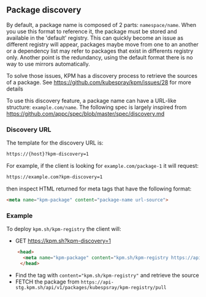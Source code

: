 ## Package discovery

By default, a package name is composed of 2 parts: `namespace/name`.
When you use this format to reference it, the package must be stored and available in the 'default' registry.
This can quickly become an issue as different registry will appear, packages maybe move from one to an another or a dependency list may refer to packages that exist in differents registry only.
Another point is the redundancy, using the default format there is no way to use mirrors automatically.

To solve those issues, KPM has a discovery process to retrieve the sources of a package. See https://github.com/kubespray/kpm/issues/28 for more details


To use this discovery feature, a package name can have a URL-like structure: `example.com/name`.
The following spec is largely inspired from https://github.com/appc/spec/blob/master/spec/discovery.md

### Discovery URL
The template for the discovery URL is:

```html
https://{host}?kpm-discovery=1
```
For example, if the client is looking for `example.com/package-1` it will request:

```html
https://example.com?kpm-discovery=1
```

then inspect HTML returned for meta tags that have the following format:

```html
<meta name="kpm-package" content="package-name url-source">
```


### Example
To deploy `kpm.sh/kpm-registry`
the client will:

- GET https://kpm.sh?kpm-discovery=1

```html
	<head>
      <meta name="kpm-package" content="kpm.sh/kpm-registry https://api-stg.kpm.sh/api/v1/packages/kubespsray/kpm-registry/pull">
     </head>
```

- Find the tag with `content="kpm.sh/kpm-registry"` and retrieve the source
- FETCH the package from `https://api-stg.kpm.sh/api/v1/packages/kubespsray/kpm-registry/pull`

